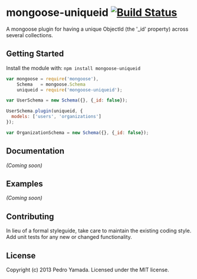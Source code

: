# mongoose-uniqueid [![Build Status](https://secure.travis-ci.org/yamadapc/mongoose-uniqueid.png?branch=master)](http://travis-ci.org/yamadapc/mongoose-uniqueid)

A mongoose plugin for having a unique ObjectId (the '\_id' property) across
several collections.

## Getting Started
Install the module with: `npm install mongoose-uniqueid`

```javascript
var mongoose = require('mongoose'),
    Schema   = mongoose.Schema
    uniqueid = require('mongoose-uniqueid');

var UserSchema = new Schema({}, {_id: false});

UserSchema.plugin(uniqueid, {
  models: ['users', 'organizations']
});

var OrganizationSchema = new Schema({}, {_id: false});

```

## Documentation
_(Coming soon)_

## Examples
_(Coming soon)_

## Contributing
In lieu of a formal styleguide, take care to maintain the existing coding
style. Add unit tests for any new or changed functionality.

## License
Copyright (c) 2013 Pedro Yamada. Licensed under the MIT license.
